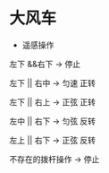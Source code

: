 # 大风车

- 遥感操作

左下 &&右下 -> 停止

左下 || 右中 -> 匀速 正转

左下 || 右上 -> 正弦 正转

左中 || 右下 -> 匀弦 反转

左上 || 右下 -> 正弦 反转

不存在的拨杆操作 -> 停止